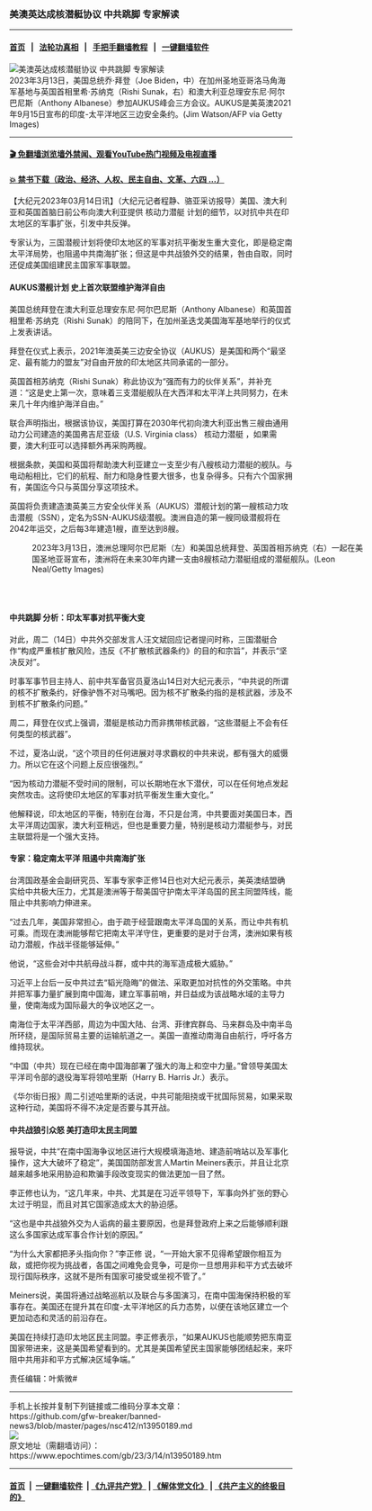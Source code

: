 ### 美澳英达成核潜艇协议 中共跳脚 专家解读
------------------------

#### [首页](https://github.com/gfw-breaker/banned-news3/blob/master/README.md) &nbsp;&nbsp;|&nbsp;&nbsp; [法轮功真相](https://github.com/begood0513/basic/blob/master/README.md)  &nbsp;&nbsp;|&nbsp;&nbsp; [手把手翻墙教程](https://github.com/gfw-breaker/guides/wiki)  &nbsp;&nbsp;|&nbsp;&nbsp; [一键翻墙软件](https://github.com/gfw-breaker/nogfw/blob/master/README.md)  



<div><img alt="美澳英达成核潜艇协议 中共跳脚 专家解读" class="attachment-djy_600_400 size-djy_600_400 wp-post-image" src="https://i.epochtimes.com/assets/uploads/2023/03/id13949663-GettyImages-1248158778-600x400.jpg"/>
<div class="caption">
 2023年3月13日，美国总统乔‧拜登（Joe Biden，中）在加州圣地亚哥洛马角海军基地与英国首相里希‧苏纳克（Rishi Sunak，右）和澳大利亚总理安东尼‧阿尔巴尼斯（Anthony Albanese）参加AUKUS峰会三方会议。AUKUS是美英澳2021年9月15日宣布的印度-太平洋地区三边安全条约。(Jim Watson/AFP via Getty Images)
</div></div><hr/>

#### [ 🎬  免翻墙浏览墙外禁闻、观看YouTube热门视频及电视直播](https://github.com/gfw-breaker/HelloWorld)

#### [ 💥  禁书下载（政治、经济、人权、民主自由、文革、六四 ...）](https://github.com/gfw-breaker/books/blob/master/README.md)

<div><p>
 【大纪元2023年03月14日讯】（大纪元记者程静、骆亚采访报导）美国、澳大利亚和英国首脑日前公布向澳大利亚提供
 <ok href="https://www.epochtimes.com/gb/tag/%E6%A0%B8%E5%8A%A8%E5%8A%9B%E6%BD%9C%E8%89%87.html">
  核动力潜艇
 </ok>
 计划的细节，以对抗中共在印太地区的军事扩张，引发中共反弹。
</p>
<p>
 专家认为，三国潜舰计划将使印太地区的军事对抗平衡发生重大变化，即是稳定南太平洋局势，也阻遏中共南海扩张；但这是中共战狼外交的结果，咎由自取，同时还促成美国组建民主国家军事联盟。
</p>
<h4>
 AUKUS潜舰计划 史上首次联盟维护海洋自由
</h4>
<p>
 美国总统拜登在澳大利亚总理安东尼‧阿尔巴尼斯（Anthony Albanese）和英国首相里希‧苏纳克（Rishi Sunak）的陪同下，在加州圣迭戈美国海军基地举行的仪式上发表讲话。
</p>
<p>
 拜登在仪式上表示，2021年澳英美三边安全协议（AUKUS）是美国和两个“最坚定、最有能力的盟友”对自由开放的印太地区共同承诺的一部分。
</p>
<p>
 英国首相苏纳克（Rishi Sunak）称此协议为“强而有力的伙伴关系”，并补充道：“这是史上第一次，意味着三支潜艇舰队在大西洋和太平洋上共同努力，在未来几十年内维护海洋自由。”
</p>
<p>
 联合声明指出，根据该协议，美国打算在2030年代初向澳大利亚出售三艘由通用动力公司建造的美国弗吉尼亚级（U.S. Virginia class）
 <ok href="https://www.epochtimes.com/gb/tag/%E6%A0%B8%E5%8A%A8%E5%8A%9B%E6%BD%9C%E8%89%87.html">
  核动力潜艇
 </ok>
 ，如果需要，澳大利亚可以选择额外再采购两艘。
</p>
<p>
 根据条款，美国和英国将帮助澳大利亚建立一支至少有八艘核动力潜艇的舰队。与电动船相比，它们的航程、耐力和隐身性要大很多，也复杂得多。只有六个国家拥有，美国迄今只与英国分享这项技术。
</p>
<p>
 英国将负责建造澳英美三方安全伙伴关系（AUKUS）潜舰计划的第一艘核动力攻击潜舰（SSN），定名为SSN-AUKUS级潜舰。澳洲自造的第一艘同级潜舰将在2042年运交，之后每3年建造1艘，直至达到8艘。
</p>
<figure aria-describedby="caption-attachment-13949754" class="wp-caption aligncenter" id="attachment_13949754" style="width: 600px">
 <ok href="https://i.epochtimes.com/assets/uploads/2023/03/id13949754-GettyImages-1248159998.jpg" target="_blank">
  <img alt="" class="size-large wp-image-13949754" src="https://i.epochtimes.com/assets/uploads/2023/03/id13949754-GettyImages-1248159998-600x400.jpg"/>
 </ok>
 <br/><figcaption class="wp-caption-text" id="caption-attachment-13949754">
  2023年3月13日，澳洲总理阿尔巴尼斯（左）和美国总统拜登、英国首相苏纳克（右）一起在美国圣地亚哥宣布，澳洲将在未来30年内建一支由8艘核动力潜艇组成的潜艇舰队。(Leon Neal/Getty Images)
 </figcaption><br/>
</figure><br/>
<h4>
 中共跳脚 分析：印太军事对抗平衡大变
</h4>
<p>
 对此，周二（14日）中共外交部发言人汪文斌回应记者提问时称，三国潜艇合作“构成严重核扩散风险，违反《不扩散核武器条约》的目的和宗旨”，并表示“坚决反对”。
</p>
<p>
 时事军事节目主持人、前中共军备官员夏洛山14日对大纪元表示，“中共说的所谓的核不扩散条约，好像驴唇不对马嘴吧。因为核不扩散条约指的是核武器，涉及不到核不扩散条约问题。”
</p>
<p>
 周二，拜登在仪式上强调，潜艇是核动力而非携带核武器，“这些潜艇上不会有任何类型的核武器”。
</p>
<p>
 不过，夏洛山说，“这个项目的任何进展对寻求霸权的中共来说，都有强大的威慑力。所以它在这个问题上反应很强烈。”
</p>
<p>
 “因为核动力潜艇不受时间的限制，可以长期地在水下潜伏，可以在任何地点发起突然攻击。这将使印太地区的军事对抗平衡发生重大变化。”
</p>
<p>
 他解释说，印太地区的平衡，特别在台海，不只是台湾，中共要面对美国日本，西太平洋周边国家，澳大利亚稍远，但也是重要力量，特别是核动力潜艇参与，对民主联盟将是一个强大支持。
</p>
<h4>
 专家：稳定南太平洋 阻遏中共南海扩张
</h4>
<p>
 台湾国政基金会副研究员、军事专家李正修14日也对大纪元表示，美英澳结盟确实给中共极大压力，尤其是澳洲等于帮美国守护南太平洋岛国的民主同盟阵线，能阻止中共影响力伸进来。
</p>
<p>
 “过去几年，美国非常担心，由于疏于经营跟南太平洋岛国的关系，而让中共有机可乘。而现在澳洲能够帮它把南太平洋守住，更重要的是对于台湾，澳洲如果有核动力潜舰，作战半径能够延伸。”
</p>
<p>
 他说，“这些会对中共航母战斗群，或中共的海军造成极大威胁。”
</p>
<p>
 习近平上台后一反中共过去“韬光隐晦”的做法、采取更加对抗性的外交策略。中共并把军事力量扩展到南中国海，建立军事前哨，并日益成为该战略水域的主导力量，使南海成为国际最大的争议地区之一。
</p>
<p>
 南海位于太平洋西部，周边为中国大陆、台湾、菲律宾群岛、马来群岛及中南半岛所环绕，是国际贸易主要的运输航道之一。美国一直推动南海自由航行，呼吁各方维持现状。
</p>
<p>
 “中国（中共）现在已经在南中国海部署了强大的海上和空中力量。”曾领导美国太平洋司令部的退役海军将领哈里斯（Harry B. Harris Jr.）表示。
</p>
<p>
 《华尔街日报》周二引述哈里斯的话说，中共可能阻挠或干扰国际贸易，如果采取这种行动，美国将不得不决定是否要与其开战。
</p>
<h4>
 中共战狼引众怒 美打造印太民主同盟
</h4>
<p>
 报导说，中共“在南中国海争议地区进行大规模填海造地、建造前哨站以及军事化操作，这大大破坏了稳定”，美国国防部发言人Martin Meiners表示，并且让北京越来越多地采用胁迫和欺骗手段改变现实的做法更加一目了然。
</p>
<p class="p1">
 <span class="s1">
  李正修也认为，“这几年来，中共、尤其是在习近平领导下，军事向外扩张的野心太过于明显，而且对其它国家造成太大的胁迫感。
 </span>
</p>
<p class="p1">
 <span class="s1">
  “这也是中共战狼外交为人诟病的最主要原因，也是拜登政府上来之后能够顺利跟这么多国家达成军事合作计划的原因。”
 </span>
</p>
<p class="p1">
 <span class="s1">
  “为什么大家都把矛头指向你？”李正修
 </span>
 <span class="s1">
  说，“一开始大家不见得希望跟你相互为敌，或把你视为挑战者，各国之间难免会竞争，可是你一旦想用非和平方式去破坏现行国际秩序，这就不是所有国家可接受或坐视不管了。”
 </span>
</p>
<p class="p1">
 Meiners说，美国将通过战略巡航以及联合与多国演习，在南中国海保持积极的军事存在。美国还在提升其在印度-太平洋地区的兵力态势，以便在该地区建立一个更加动态和灵活的前沿存在。
</p>
<p class="p1">
 美国在持续打造印太地区民主同盟。李正修表示，“如果AUKUS也能顺势把东南亚国家带进来，这是美国希望看到的。尤其是美国希望民主国家能够团结起来，来吓阻中共用非和平方式解决区域争端。”
</p>
<p>
 责任编辑：叶紫微#
</p>
</div>
<hr/>
手机上长按并复制下列链接或二维码分享本文章：<br/>
https://github.com/gfw-breaker/banned-news3/blob/master/pages/nsc412/n13950189.md <br/>
<a href='https://github.com/gfw-breaker/banned-news3/blob/master/pages/nsc412/n13950189.md'><img src='https://github.com/gfw-breaker/banned-news3/blob/master/pages/nsc412/n13950189.md.png'/></a> <br/>
原文地址（需翻墙访问）：https://www.epochtimes.com/gb/23/3/14/n13950189.htm


------------------------
#### [首页](https://github.com/gfw-breaker/banned-news3/blob/master/README.md) &nbsp;|&nbsp; [一键翻墙软件](https://github.com/gfw-breaker/nogfw/blob/master/README.md) &nbsp;| [《九评共产党》](https://github.com/gfw-breaker/9ping.md/blob/master/README.md#九评之一评共产党是什么) | [《解体党文化》](https://github.com/gfw-breaker/jtdwh.md/blob/master/README.md) | [《共产主义的终极目的》](https://github.com/gfw-breaker/gczydzjmd.md/blob/master/README.md)


<img src='http://gfw-breaker.win/banned-news3/pages/nsc412/n13950189.md' width='0px' height='0px'/>